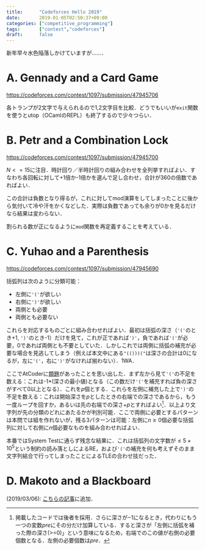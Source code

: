 ```yaml
---
title:      "Codeforces Hello 2019"
date:       2019-01-05T02:50:37+09:00
categories: ["competitive_programming"]
tags:       ["contest","codeforces"]
draft:      false
---
```


新年早々水色陥落しかけていますが……．

<!--more-->

# A. Gennady and a Card Game

https://codeforces.com/contest/1097/submission/47945706

各トランプが2文字で与えられるので1,2文字目を比較．どうでもいいが`exit`関数を使うとutop（OCamlのREPL）も終了するので少々つらい．

# B. Petr and a Combination Lock

https://codeforces.com/contest/1097/submission/47945700

$N<=15$に注目．時計回り／半時計回りの組み合わせを全列挙すればよい．すなわち各回転に対して+1倍か-1倍かを選んで足し合わせ，合計が360の倍数であればよい．

この合計は負数となり得るが，これに対してmod演算をしてしまったことに後から気付いて冷や汗をかくなどした．実際は負数であっても余りが$0$かを見るだけなら結果は変わらない．

割られる数が正になるように`mod`関数を再定義することを考えている．

# C. Yuhao and a Parenthesis

https://codeforces.com/contest/1097/submission/47945690

括弧列は次のように分類可能：

* 左側に`'('`が欲しい
* 右側に`')'`が欲しい
* 両側とも必要
* 両側とも必要ない

これらを対応するものごとに組み合わせればよい．最初は括弧の深さ（`'('`のとき+1, `')'`のとき-1）だけを見て，これが正であれば`')'`，負であれば`'('`が必要，0であれば両側とも不要としていた．しかしこれでは両側に括弧の補充が必要な場合を見逃してしまう（例えば本文中にある`"(()))("`は深さの合計は0になるが，左に`'('`，右に`')'`がなければ揃わない）．1WA．

ここでAtCoderに[類題](https://atcoder.jp/contests/abc064/tasks/abc064_d)があったことを思い出した．まず左から見て`'('`の不足を数える：これは-1*(深さの最小値)となる（この数だけ`'('`を補充すれば負の深さがすべて0以上となる）．これを$p$個とする．これらを左側に補充した上で`')'`の不足を数える：これは開始深さを$p$としたときの右端での深さであるから，もう一度ループを回すか，あるいは先の右端での深さ+$p$とすればよい[^1]．以上より文字列が先の分類のどれにあたるかが判別可能．ここで両側に必要とするパターンは本問では組を作れないが，残る3パターンは可能：左側に$n \ge 0$個必要な括弧列に対して右側に$n$個必要なものを組み合わせればよい．

本番ではSystem Testに通らず残念な結果に．これは括弧列の文字数が$\le 5 \times 10^5$という制約の読み落としによるRE，および`'('`の補充を何も考えずそのまま文字列結合で行ってしまったことによるTLEの合わせ技だった．

[^1]: 掲載したコードでは後者を採用．さらに深さが$-1$になるとき，代わりにもう一つの変数$pre$にその分だけ加算している．すると深さが「左側に括弧を補った際の深さ(>=0)」という意味になるため，右端でのこの値が右側の必要個数となる．左側の必要個数は$pre$．



<!-- 掲載したコードでは左右の必要括弧数を1回のループで計算している．走査中に深さ$cnt$が0以下になるとき，深さを負にする代わりにもう一つの変数$pre$にその分だけ加算している．すると先のアルゴリズムにおける深さは$cnt-pre$となる．ここで2回目のループでは右端の深さが$(cnt-pre)+pre=cnt$となり，2回目のループで求めるべき値が$cnt$として求まるから，1回のループで済む． -->

# D. Makoto and a Blackboard

(2019/03/06): [こちらの記事](/posts/cp_001)に追加．
